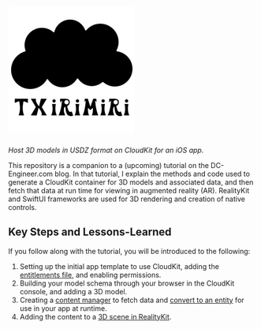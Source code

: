 # <img src="Assets/icon_outlined.png" width="256" />

_Host 3D models in USDZ format on CloudKit for an iOS app._

This repository is a companion to a (upcoming) tutorial on the DC-Engineer.com blog.
In that tutorial, I explain the methods and code used to generate a CloudKit container for 3D models and associated data, and then fetch that data at run time for viewing in augmented reality (AR).
RealityKit and SwiftUI frameworks are used for 3D rendering and creation of native controls.

## Key Steps and Lessons-Learned

If you follow along with the tutorial, you will be introduced to the following:
1. Setting up the initial app template to use CloudKit, adding the [entitlements file](https://github.com/radcli14/txirimiri/blob/main/txirimiri/txirimiri/txirimiri.entitlements), and enabling permissions.
2. Building your model schema through your browser in the CloudKit console, and adding a 3D model.
3. Creating a [content manager](https://github.com/radcli14/txirimiri/blob/main/txirimiri/txirimiri/ContentManager.swift) to fetch data and [convert to an entity](https://github.com/radcli14/txirimiri/blob/main/txirimiri/txirimiri/Model3DView%2BViewModel.swift) for use in your app at runtime.
4. Adding the content to a [3D scene in RealityKit](https://github.com/radcli14/txirimiri/blob/main/txirimiri/txirimiri/Model3DView.swift). 
